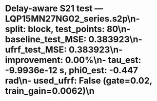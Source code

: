 # Delay-aware S21 test — LQP15MN27NG02_series.s2p\n- split: block, test_points: 80\n- baseline_test_MSE: 0.383923\n- ufrf_test_MSE: 0.383923\n- improvement: 0.00%\n- tau_est: -9.9936e-12 s, phi0_est: -0.447 rad\n- used_ufrf: False (gate=0.02, train_gain=0.0062)\n